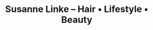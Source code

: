---
title: "Susanne Linke – Hair • Lifestyle • Beauty"
url: /greiz/susanne-linke-hair-lifestyle-beauty/
shop: Friseur
---